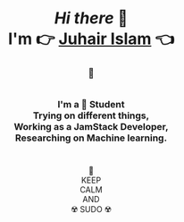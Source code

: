 <div align="center">
<h1>
<i>Hi there</i> 👋
<br/>
I'm 👉 <a href="https://www.linkedin.com/in/juhair-islam-9b7307160/">Juhair Islam</a> 👈
</h1>
<h3>
🔰
<br/>
<br/>

I'm a 📖 Student
<br/>
Trying on different things,
<br/>
Working as a JamStack Developer,
<br/>
Researching on Machine learning.
</h3>
<h1></h1>
👑
<br/>
KEEP
<br/>
CALM
<br/>
AND
<br/>
☢️ SUDO ☢️
</div>

<!---
Testing Bot !
-->